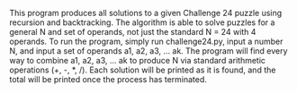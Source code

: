 This program produces all solutions to a given Challenge 24 puzzle using recursion and backtracking. The algorithm is able to solve puzzles for a general 
N and set of operands, not just the standard N = 24 with 4 operands. To run the program, simply run challenge24.py, input a number N, and input a set of operands
a1, a2, a3, ... ak. The program will find every way to combine a1, a2, a3, ... ak to produce N via standard arithmetic operations (+, -, *, /). Each solution will
be printed as it is found, and the total will be printed once the process has terminated.

